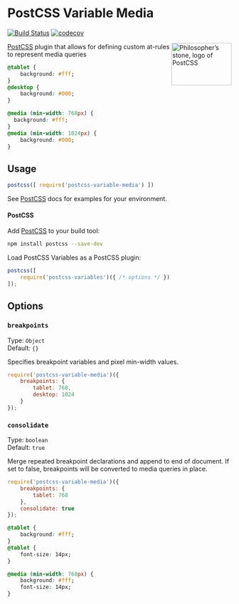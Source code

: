 # PostCSS Variable Media
[![Build Status](https://travis-ci.org/nathanhood/postcss-variable-media.svg?branch=master)](https://travis-ci.org/nathanhood/postcss-variable-media)
[![codecov](https://codecov.io/gh/nathanhood/postcss-variable-media/branch/master/graph/badge.svg)](https://codecov.io/gh/nathanhood/postcss-variable-media)

<img align="right" width="135" height="95" src="http://postcss.github.io/postcss/logo-leftp.png" title="Philosopher’s stone, logo of PostCSS">

[PostCSS] plugin that allows for defining custom at-rules to represent media queries

[PostCSS]: (https://github.com/postcss/postcss)

```css
@tablet {
    background: #fff;
}
@desktop {
	background: #000;
}
```

```css
@media (min-width: 768px) {
  background: #fff;
}
@media (min-width: 1024px) {
	background: #000;
}
```

## Usage

```js
postcss([ require('postcss-variable-media') ])
```

See [PostCSS] docs for examples for your environment.

#### PostCSS

Add [PostCSS](https://github.com/postcss/postcss) to your build tool:

```bash
npm install postcss --save-dev
```

Load PostCSS Variables as a PostCSS plugin:

```js
postcss([
	require('postcss-variables')({ /* options */ })
]);
```

## Options

### `breakpoints`

Type: `Object`  
Default: `{}`

Specifies breakpoint variables and pixel min-width values.

```js
require('postcss-variable-media')({
	breakpoints: {
		tablet: 768,
		desktop: 1024
	}
});
```

### `consolidate`

Type: `boolean`  
Default: `true`

Merge repeated breakpoint declarations and append to end of document. If set to false, breakpoints will be converted to media queries in place.

```js
require('postcss-variable-media')({
	breakpoints: {
		tablet: 768
	},
	consolidate: true
});
```

```css
@tablet {
    background: #fff;
}
@tablet {
	font-size: 14px;
}
```

```css
@media (min-width: 768px) {
	background: #fff;
	font-size: 14px;
}
```